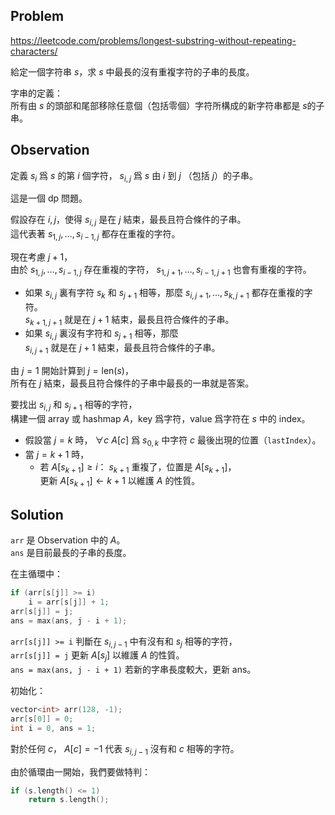 ## **Problem**

https://leetcode.com/problems/longest-substring-without-repeating-characters/

給定一個字符串 $s$，求 $s$ 中最長的沒有重複字符的子串的長度。

字串的定義：\
所有由 $s$ 的頭部和尾部移除任意個（包括零個）字符所構成的新字符串都是 $s$的子串。

## **Observation**

定義 $s_i$ 爲 $s$ 的第 $i$ 個字符， $s_{i,j}$ 爲 $s$ 由 $i$ 到 $j$ （包括 $j$）的子串。

這是一個 dp 問題。

假設存在 $i,j$，使得 $s_{i,j}$ 是在 $j$ 結束，最長且符合條件的子串。\
這代表著 $s_{1,j},\dotsc,s_{i-1,j}$ 都存在重複的字符。

<!-- 對於任意的 $j$， $s_{1,j}$ 若有重複字符 $c$ ，而且他們的位置分別是 $c_1,c_2,\dotsc,c_k$\
若我們只考慮所有在 $j$ 結束的子串，那麼 $s_{1,j},\dotsc,s_{c_{k-1},j}$ 都不用考慮了。\
因爲他們都存在重複的字符 $c$。\
若沒有其他重複的字符，那麼 $s_{c_{k-1}+1,j}$ 就是在 $j$ 結束，最長且符合條件的子串。 -->

現在考慮 $j+1$，\
由於 $s_{1,j},\dotsc,s_{i-1,j}$ 存在重複的字符， $s_{1,j+1},\dotsc,s_{i-1,j+1}$ 也會有重複的字符。
* 如果 $s_{i,j}$ 裏有字符 $s_k$ 和 $s_{j+1}$ 相等，那麼 $s_{i,j+1},\dotsc,s_{k,j+1}$ 都存在重複的字符。\
  $s_{k+1,j+1}$ 就是在 $j+1$ 結束，最長且符合條件的子串。
* 如果 $s_{i,j}$ 裏沒有字符和 $s_{j+1}$ 相等，那麼\
  $s_{i,j+1}$ 就是在 $j+1$ 結束，最長且符合條件的子串。

由 $j=1$ 開始計算到 $j=\text{len}(s)$，\
所有在 $j$ 結束，最長且符合條件的子串中最長的一串就是答案。

要找出 $s_{i,j}$ 和 $s_{j+1}$ 相等的字符，\
構建一個 array 或 hashmap $A$，key 爲字符，value 爲字符在 $s$ 中的 index。
* 假設當 $j=k$ 時， $\forall c~A[c]$ 爲 $s_{0,k}$ 中字符 $c$ 最後出現的位置（`lastIndex`）。
* 當 $j=k+1$ 時，
  * 若 $A[s_{k+1}] \ge i$： $s_{k+1}$ 重複了，位置是 $A[s_{k+1}]$，\
    更新 $A[s_{k+1}] \leftarrow k+1$ 以維護 $A$ 的性質。

## **Solution**

`arr` 是 Observation 中的 $A$。\
`ans` 是目前最長的子串的長度。

在主循環中：
```cpp
if (arr[s[j]] >= i)
    i = arr[s[j]] + 1;
arr[s[j]] = j;
ans = max(ans, j - i + 1);
```
`arr[s[j]] >= i` 判斷在 $s_{i,j-1}$ 中有沒有和 $s_j$ 相等的字符，\
`arr[s[j]] = j` 更新 $A[s_j]$ 以維護 $A$ 的性質。\
`ans = max(ans, j - i + 1)` 若新的字串長度較大，更新 ans。

初始化：
```cpp
vector<int> arr(128, -1);
arr[s[0]] = 0;
int i = 0, ans = 1;
```
對於任何 $c$， $A[c]=-1$ 代表 $s_{i,j-1}$ 沒有和 $c$ 相等的字符。

由於循環由一開始，我們要做特判：
```cpp
if (s.length() <= 1)
    return s.length();
```